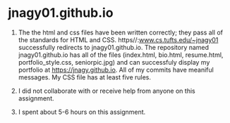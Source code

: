 # jnagy01.github.io

1. The the html and css files have been written correctly; they pass all of the standards for HTML and CSS. https//:www.cs.tufts.edu/~jnagy01 successfully redirects to jnagy01.github.io.
The repository named jnagy01.github.io has all of the files (index.html, bio.html, resume.html, portfolio_style.css, seniorpic.jpg) and can successfuly display my portfolio at https://jnagy.github.io. All of my commits have meaniful messages. My CSS file has at least five rules.

2. I did not collaborate with or receive help from anyone on this assignment.

3. I spent about 5-6 hours on this assignment.
